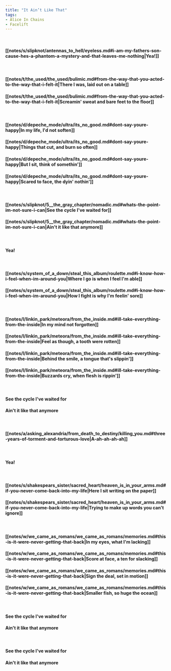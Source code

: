 ```yaml
---
title: "It Ain’t Like That"
tags:
- Alice In Chains
- Facelift
---
```

&nbsp;
#### [[notes/s/slipknot/antennas_to_hell/eyeless.md#i-am-my-fathers-son-cause-hes-a-phantom-a-mystery-and-that-leaves-me-nothing|Yea!]]
&nbsp;
#### [[notes/t/the_used/the_used/bulimic.md#from-the-way-that-you-acted-to-the-way-that-i-felt-it|There I was, laid out on a table]]
#### [[notes/t/the_used/the_used/bulimic.md#from-the-way-that-you-acted-to-the-way-that-i-felt-it|Screamin' sweat and bare feet to the floor]]
&nbsp;
#### [[notes/d/depeche_mode/ultra/its_no_good.md#dont-say-youre-happy|In my life, I'd not soften]]
#### [[notes/d/depeche_mode/ultra/its_no_good.md#dont-say-youre-happy|Things that cut, and burn so often]]
#### [[notes/d/depeche_mode/ultra/its_no_good.md#dont-say-youre-happy|But I sit, think of somethin']]
#### [[notes/d/depeche_mode/ultra/its_no_good.md#dont-say-youre-happy|Scared to face, the dyin' nothin']]
&nbsp;
#### [[notes/s/slipknot/5__the_gray_chapter/nomadic.md#whats-the-point-im-not-sure-i-can|See the cycle I've waited for]]
#### [[notes/s/slipknot/5__the_gray_chapter/nomadic.md#whats-the-point-im-not-sure-i-can|Ain't it like that anymore]]
&nbsp;
#### Yea!
&nbsp;
#### [[notes/s/system_of_a_down/steal_this_album/roulette.md#i-know-how-i-feel-when-im-around-you|Where I go is when I feel I'm able]]
#### [[notes/s/system_of_a_down/steal_this_album/roulette.md#i-know-how-i-feel-when-im-around-you|How I fight is why I'm feelin' sore]]
&nbsp;
#### [[notes/l/linkin_park/meteora/from_the_inside.md#ill-take-everything-from-the-inside|In my mind not forgotten]]
#### [[notes/l/linkin_park/meteora/from_the_inside.md#ill-take-everything-from-the-inside|Feel as though, a tooth were rotten]]
#### [[notes/l/linkin_park/meteora/from_the_inside.md#ill-take-everything-from-the-inside|Behind the smile, a tongue that's slippin']]
#### [[notes/l/linkin_park/meteora/from_the_inside.md#ill-take-everything-from-the-inside|Buzzards cry, when flesh is rippin']]
&nbsp;
#### See the cycle I've waited for
#### Ain't it like that anymore
&nbsp;
#### [[notes/a/asking_alexandria/from_death_to_destiny/killing_you.md#three-years-of-torment-and-torturous-love|A-ah-ah-ah-ah]]
&nbsp;
#### Yea!
&nbsp;
#### [[notes/s/shakespears_sister/sacred_heart/heaven_is_in_your_arms.md#if-you-never-come-back-into-my-life|Here I sit writing on the paper]]
#### [[notes/s/shakespears_sister/sacred_heart/heaven_is_in_your_arms.md#if-you-never-come-back-into-my-life|Trying to make up words you can't ignore]]
&nbsp;
#### [[notes/w/we_came_as_romans/we_came_as_romans/memories.md#this-is-it-were-never-getting-that-back|In my eyes, what I'm lacking]]
#### [[notes/w/we_came_as_romans/we_came_as_romans/memories.md#this-is-it-were-never-getting-that-back|Score at face, a ten for slacking]]
#### [[notes/w/we_came_as_romans/we_came_as_romans/memories.md#this-is-it-were-never-getting-that-back|Sign the deal, set in motion]]
#### [[notes/w/we_came_as_romans/we_came_as_romans/memories.md#this-is-it-were-never-getting-that-back|Smaller fish, so huge the ocean]]
&nbsp;
#### See the cycle I've waited for
#### Ain't it like that anymore
&nbsp;
#### See the cycle I've waited for
#### Ain't it like that anymore
